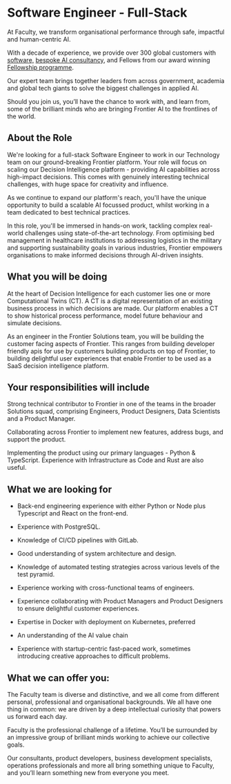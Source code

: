 # Software Engineer - Full-Stack

At Faculty, we transform organisational performance through safe, impactful and human-centric AI.

With a decade of experience, we provide over 300 global customers with [software,](https://faculty.ai/frontier) [bespoke AI consultancy](https://faculty.ai/ai-services), and Fellows from our award winning [Fellowship programme](https://faculty.ai/fellowship-host-companies).

Our expert team brings together leaders from across government, academia and global tech giants to solve the biggest challenges in applied AI.

Should you join us, you’ll have the chance to work with, and learn from, some of the brilliant minds who are bringing Frontier AI to the frontlines of the world.

## About the Role

We're looking for a full-stack Software Engineer to work in our Technology team on our ground-breaking Frontier platform. Your role will focus on scaling our Decision Intelligence platform - providing AI capabilities across high-impact decisions. This comes with genuinely interesting technical challenges, with huge space for creativity and influence.

As we continue to expand our platform's reach, you'll have the unique opportunity to build a scalable AI focussed product, whilst working in a team dedicated to best technical practices.

In this role, you'll be immersed in hands-on work, tackling complex real-world challenges using state-of-the-art technology. From optimising bed management in healthcare institutions to addressing logistics in the military and supporting sustainability goals in various industries, Frontier empowers organisations to make informed decisions through AI-driven insights.

## What you will be doing

At the heart of Decision Intelligence for each customer lies one or more Computational Twins (CT). A CT is a digital representation of an existing business process in which decisions are made. Our platform enables a CT to show historical process performance, model future behaviour and simulate decisions.

As an engineer in the Frontier Solutions team, you will be building the customer facing aspects of Frontier. This ranges from building developer friendly apis for use by customers building products on top of Frontier, to building delightful user experiences that enable Frontier to be used as a SaaS decision intelligence platform.

## Your responsibilities will include

Strong technical contributor to Frontier in one of the teams in the broader Solutions squad, comprising Engineers, Product Designers, Data Scientists and a Product Manager.

Collaborating across Frontier to implement new features, address bugs, and support the product.

Implementing the product using our primary languages - Python & TypeScript. Experience with Infrastructure as Code and Rust are also useful.

## What we are looking for

- Back-end engineering experience with either Python or Node plus Typescript and React on the front-end.

- Experience with PostgreSQL.

- Knowledge of CI/CD pipelines with GitLab.

- Good understanding of system architecture and design.

- Knowledge of automated testing strategies across various levels of the test pyramid.

- Experience working with cross-functional teams of engineers.

- Experience collaborating with Product Managers and Product Designers to ensure delightful customer experiences.

- Expertise in Docker with deployment on Kubernetes, preferred

- An understanding of the AI value chain

- Experience with startup-centric fast-paced work, sometimes introducing creative approaches to difficult problems.

## What we can offer you:

The Faculty team is diverse and distinctive, and we all come from different personal, professional and organisational backgrounds. We all have one thing in common: we are driven by a deep intellectual curiosity that powers us forward each day.

Faculty is the professional challenge of a lifetime. You’ll be surrounded by an impressive group of brilliant minds working to achieve our collective goals.

Our consultants, product developers, business development specialists, operations professionals and more all bring something unique to Faculty, and you’ll learn something new from everyone you meet.
